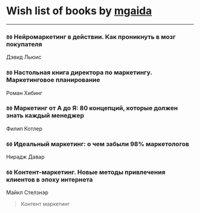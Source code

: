 # Wish list of books by [mgaida](http://vk.com/id2947248)
---

### `80` Нейромаркетинг в действии. Как проникнуть в мозг покупателя
Дэвид Льюис

### `80` Настольная книга директора по маркетингу. Маркетинговое планирование
Роман Хибинг

### `80` Маркетинг от А до Я: 80 концепций, которые должен знать каждый менеджер
Филип Котлер

### `60` Идеальный маркетинг: о чем забыли 98% маркетологов
Нирадж Давар

### `60` Контент-маркетинг. Новые методы привлечения клиентов в эпоху интернета
Майкл Стелзнэр
> Контент маркетинг

